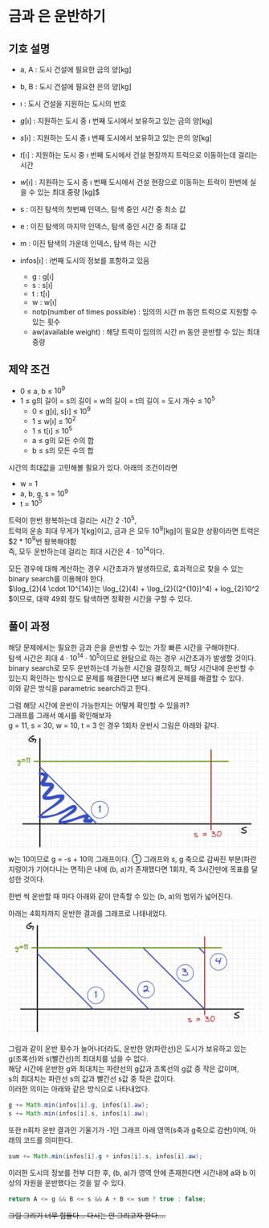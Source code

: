 # 금과 은 운반하기

## 기호 설명
* a, A : 도시 건설에 필요한 금의 양[kg]
* b, B : 도시 건설에 필요한 은의 양[kg]
* $\imath$ : 도시 건설을 지원하는 도시의 번호
* $g[\imath]$ : 지원하는 도시 중 $\imath$ 번째 도시에서 보유하고 있는 금의 양[kg]
* $s[\imath]$ : 지원하는 도시 중 $\imath$ 번째 도시에서 보유하고 있는 은의 양[kg]
* $t[\imath]$ : 지원하는 도시 중 $\imath$ 번째 도시에서 건설 현장까지 트럭으로 이동하는데 걸리는 시간
* $w[\imath]$ : 지원하는 도시 중 $\imath$ 번째 도시에서 건설 현장으로 이동하는 트럭이 한번에 실을 수 있는 최대 중량
[kg]$


* s : 이진 탐색의 첫번째 인덱스, 탐색 중인 시간 중 최소 값
* e : 이진 탐색의 마지막 인덱스, 탐색 중인 시간 중 최대 값
* m : 이진 탐색의 가운데 인덱스, 탐색 하는 시간
* infos$[\imath]$ : i번째 도시의 정보를 포함하고 있음
  * g : g$[\imath]$
  * s : s$[\imath]$
  * t : t$[\imath]$
  * w : w$[\imath]$
  * notp(number of times possible) :  임의의 시간 m 동안 트럭으로 지원할 수 있는 횟수
  * aw(available weight) : 해당 트럭이 임의의 시간 m 동안 운반할 수 있는 최대 중량 

## 제약 조건
* 0 ≤ a, b ≤ $10^9$
* 1 ≤ g의 길이 = s의 길이 = w의 길이 = t의 길이 = 도시 개수 ≤ $10^5$
  * 0 ≤ g$[\imath]$, s$[\imath]$ ≤ $10^9$
  * 1 ≤ w$[\imath]$ ≤ $10^2$
  * 1 ≤ t$[\imath]$ ≤ $10^5$
  * a ≤ g의 모든 수의 합
  * b ≤ s의 모든 수의 합

시간의 최대값을 고민해볼 필요가 있다. 
아래의 조건이라면
* w = 1
* a, b, g, s = $10^9$
* t = $10^5$

트럭이 한번 왕복하는데 걸리는 시간 2 $\cdot 10^5$,    
트럭의 운송 최대 무게가 1[kg]이고, 금과 은 모두 $10^9$[kg]이 필요한 상황이라면 트럭은 $2 * $10^9$번 왕복해야함      
즉, 모두 운반하는데 걸리는 최대 시간은 $4 \cdot 10^14$이다.

모든 경우에 대해 계산하는 경우 시간초과가 발생하므로, 효과적으로 찾을 수 있는 binary search를 이용해야 한다.   
$\log_{2}(4 \cdot 10^{14})는 \log_{2}(4) + \log_{2}((2^{10})^4) + log_{2}10^2 $이므로, 대략 49회 정도 탐색하면 정확한 시간을 구할 수 있다.

## 풀이 과정
해당 문제에서는 필요한 금과 은을 운반할 수 있는 가장 빠른 시간을 구해야한다.   
탐색 시간은 최대 $4 \cdot 10^{14} \cdot 10^5$이므로 완탐으로 하는 경우 시간초과가 발생할 것이다.    
binary search로 모두 운반하는데 가능한 시간을 결정하고, 해당 시간내에 운반할 수 있는지 확인하는 방식으로 문제를 해결한다면 보다 빠르게 문제를 해결할 수 있다.   
이와 같은 방식을 parametric search라고 한다.

그럼 해당 시간에 운반이 가능한지는 어떻게 확인할 수 있을까?   
그래프를 그래서 예시를 확인해보자   
g = 11, s = 30, w = 10, t = 3 인 경우 1회차 운반시 그림은 아래와 같다.   
![img_1.png](금과은운반하기그림0.png)
w는 10이므로 g = -s + 10의 그래프이다. 
① 그래프와 s, g 축으로 감싸진 부분(파란 지렁이가 기어다니는 면적)은 내에 (b, a)가 존재했다면 1회차, 즉 3시간만에 목표를 달성한 것이다.   

한번 씩 운반할 때 마다 아래와 같이 만족할 수 있는 (b, a)의 범위가 넓어진다.

아래는 4회차까지 운반한 결과를 그래프로 나태내었다.
![img.png](금과은운반하기그림1.png)

그림과 같이 운반 횟수가 늘어나더라도, 운반한 양(파란선)은 도시가 보유하고 있는 g(초록선)와 s(빨간선)의 최대치를 넘을 수 없다.   
해당 시간에 운반한 g와 최대치는 파란선의 g값과 초록선의 g값 중 작은 값이며,   
s의 최대치는 파란선 s의 값과 빨간선 s값 중 작은 값이다.   
이러한 의미는 아래와 같은 방식으로 나타내었다.   
```java
g += Math.min(infos[i].g, infos[i].aw);
s += Math.min(infos[i].s, infos[i].aw);
```

또한 n회차 운반 결과인 기울기가 -1인 그래프 아래 영역(s축과 g축으로 감싼)이며, 아래의 코드를 의미한다.   
```java
sum += Math.min(infos[i].g + infos[i].s, infos[i].aw);
```

이러한 도시의 정보를 전부 더한 후, (b, a)가 영역 안에 존재한다면 시간내에 a와 b 이상의 자원을 운반했다는 것을 알 수 있다.   
```java
return A <= g && B <= s && A + B <= sum ? true : false;
```

~~그림 그리기 너무 힘들다... 다시는 안 그리고자 한다....~~